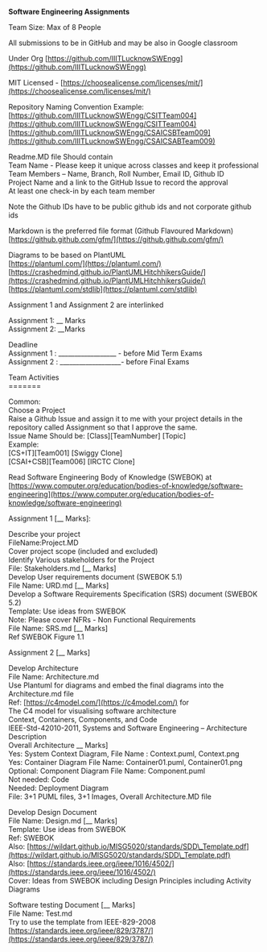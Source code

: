 **Software Engineering Assignments**

Team Size: Max of 8 People

All submissions to be in GitHub and may be also  in Google classroom

Under Org [https://github.com/IIITLucknowSWEngg](https://github.com/IIITLucknowSWEngg) 

MIT Licensed \- [https://choosealicense.com/licenses/mit/](https://choosealicense.com/licenses/mit/) 

Repository Naming Convention Example:   
[https://github.com/IIITLucknowSWEngg/CSITTeam004](https://github.com/IIITLucknowSWEngg/CSITTeam004)  
[https://github.com/IIITLucknowSWEngg/CSAICSBTeam009](https://github.com/IIITLucknowSWEngg/CSAICSABTeam009) 

Readme.MD file Should contain  
Team Name \- Please keep it unique across classes and keep it professional  
Team Members – Name, Branch, Roll Number, Email ID, Github ID  
Project Name and a link to the GitHub Issue to record the approval  
At least one check-in by each team member

Note the Github IDs have to be public github ids and not corporate github ids

Markdown is the preferred file format (Github Flavoured Markdown)  
	[https://github.github.com/gfm/](https://github.github.com/gfm/) 

Diagrams to be based on PlantUML   
	[https://plantuml.com/](https://plantuml.com/)  
	[https://crashedmind.github.io/PlantUMLHitchhikersGuide/](https://crashedmind.github.io/PlantUMLHitchhikersGuide/)   
	[https://plantuml.com/stdlib](https://plantuml.com/stdlib)

Assignment 1 and Assignment 2 are interlinked

Assignment 1: \_\_ Marks  
Assignment 2: \_\_Marks

Deadline   
Assignment 1 : \_\_\_\_\_\_\_\_\_\_\_\_\_\_\_\_\_\_ \- before Mid Term Exams  
Assignment 2 : \_\_\_\_\_\_\_\_\_\_\_\_\_\_\_\_\_\_\_- before Final Exams

Team Activities  
\=======

Common:  
Choose a Project  
Raise a Github Issue and assign it to me with your project details in the repository called Assignment so that I approve the same.  
Issue Name Should be: \[Class\]\[TeamNumber\] \[Topic\]  
Example:  
\[CS+IT\]\[Team001\] \[Swiggy Clone\]  
\[CSAI+CSB\]\[Team006\] \[IRCTC Clone\]

Read Software Engineering Body of Knowledge (SWEBOK) at [https://www.computer.org/education/bodies-of-knowledge/software-engineering](https://www.computer.org/education/bodies-of-knowledge/software-engineering)  

Assignment 1 \[\_\_ Marks\]:

Describe your project  
FileName:Project.MD  
	Cover project scope (included and excluded)  
Identify Various stakeholders for the Project  
	File: Stakeholders.md   \[\_\_ Marks\]  
Develop User requirements document (SWEBOK 5.1)  
	File Name: URD.md \[\_\_ Marks\]  
Develop a Software Requirements Specification (SRS) document (SWEBOK 5.2)  
Template: Use ideas from SWEBOK   
Note: Please cover NFRs \- Non Functional Requirements  
File Name: SRS.md \[\_\_  Marks\]  
Ref SWEBOK Figure 1.1

Assignment 2 \[\_\_  Marks\]

Develop Architecture  
	File Name: Architecture.md  
	Use Plantuml for diagrams and embed the final diagrams into the Architecture.md file  
	Ref: [https://c4model.com/](https://c4model.com/) for   
The C4 model for visualising software architecture  
Context, Containers, Components, and Code  
IEEE-Std-42010-2011, Systems and Software Engineering – Architecture Description  
Overall Architecture \_\_ Marks\]  
Yes: System Context Diagram,  File Name : Context.puml, Context.png  
Yes: Container Diagram File Name: Container01.puml, Container01.png  
Optional: Component Diagram File Name: Component.puml  
Not needed: Code  
Needed: Deployment Diagram  
File: 3+1 PUML files, 3+1 Images, Overall Architecture.MD file

Develop Design Document  
	File Name: Design.md \[\_\_ Marks\]  
	Template: Use ideas from SWEBOK   
	Ref: SWEBOK   
	Also: [https://wildart.github.io/MISG5020/standards/SDD\_Template.pdf](https://wildart.github.io/MISG5020/standards/SDD\_Template.pdf)  
	Also: [https://standards.ieee.org/ieee/1016/4502/](https://standards.ieee.org/ieee/1016/4502/)   
	Cover: Ideas from SWEBOK including Design Principles including Activity Diagrams

Software testing Document  \[\_\_ Marks\]  
	File Name: Test.md  
	Try to use the template from IEEE-829-2008  
	[https://standards.ieee.org/ieee/829/3787/](https://standards.ieee.org/ieee/829/3787/) 

